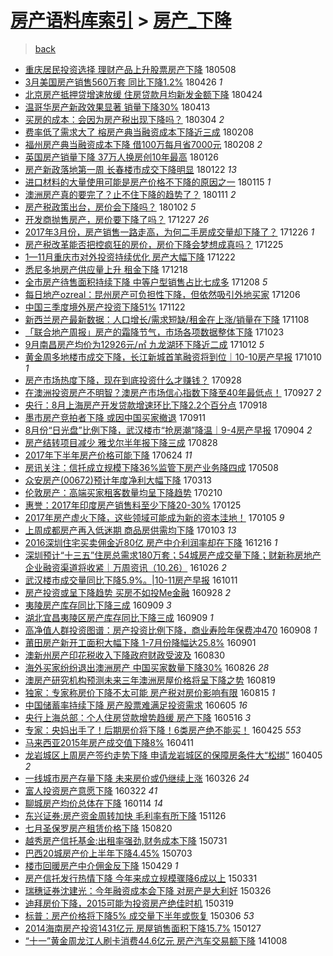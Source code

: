 [房产语料库索引](../../README.md)  > [房产_下降](房产_下降.md)
====
> [back](../README.md)

- [重庆居民投资选择 理财产品上升股票房产下降](http://jkwz.applinzi.com/ittc/7100711050171384839.html#%E9%87%8D%E5%BA%86%E5%B1%85%E6%B0%91%E6%8A%95%E8%B5%84%E9%80%89%E6%8B%A9+%E7%90%86%E8%B4%A2%E4%BA%A7%E5%93%81%E4%B8%8A%E5%8D%87%E8%82%A1%E7%A5%A8%E6%88%BF%E4%BA%A7%E4%B8%8B%E9%99%8D) 180508  
- [3月美国房产销售560万套 同比下降1.2%](http://jkwz.applinzi.com/ittc/7096014555140588561.html#3%E6%9C%88%E7%BE%8E%E5%9B%BD%E6%88%BF%E4%BA%A7%E9%94%80%E5%94%AE560%E4%B8%87%E5%A5%97+%E5%90%8C%E6%AF%94%E4%B8%8B%E9%99%8D1.2%25) 180426 *1* 
- [北京房产抵押贷增速放缓 住房贷款月均新发金额下降](http://jkwz.applinzi.com/ittc/7095484750565475339.html#%E5%8C%97%E4%BA%AC%E6%88%BF%E4%BA%A7%E6%8A%B5%E6%8A%BC%E8%B4%B7%E5%A2%9E%E9%80%9F%E6%94%BE%E7%BC%93+%E4%BD%8F%E6%88%BF%E8%B4%B7%E6%AC%BE%E6%9C%88%E5%9D%87%E6%96%B0%E5%8F%91%E9%87%91%E9%A2%9D%E4%B8%8B%E9%99%8D) 180424  
- [温哥华房产新政效果显著 销量下降30%](http://jkwz.applinzi.com/ittc/7091218319166407696.html#%E6%B8%A9%E5%93%A5%E5%8D%8E%E6%88%BF%E4%BA%A7%E6%96%B0%E6%94%BF%E6%95%88%E6%9E%9C%E6%98%BE%E8%91%97+%E9%94%80%E9%87%8F%E4%B8%8B%E9%99%8D30%25) 180413  
- [买房的成本：会因为房产税出现下降吗？](http://jkwz.applinzi.com/ittc/7076675190551741456.html#%E4%B9%B0%E6%88%BF%E7%9A%84%E6%88%90%E6%9C%AC%EF%BC%9A%E4%BC%9A%E5%9B%A0%E4%B8%BA%E6%88%BF%E4%BA%A7%E7%A8%8E%E5%87%BA%E7%8E%B0%E4%B8%8B%E9%99%8D%E5%90%97%EF%BC%9F) 180304 *2* 
- [费率低了需求大了 榕房产典当融资成本下降近三成](http://jkwz.applinzi.com/ittc/7067720168547812358.html#%E8%B4%B9%E7%8E%87%E4%BD%8E%E4%BA%86%E9%9C%80%E6%B1%82%E5%A4%A7%E4%BA%86+%E6%A6%95%E6%88%BF%E4%BA%A7%E5%85%B8%E5%BD%93%E8%9E%8D%E8%B5%84%E6%88%90%E6%9C%AC%E4%B8%8B%E9%99%8D%E8%BF%91%E4%B8%89%E6%88%90) 180208  
- [福州房产典当融资成本下降 借100万每月省7000元](http://jkwz.applinzi.com/ittc/7067651470562690055.html#%E7%A6%8F%E5%B7%9E%E6%88%BF%E4%BA%A7%E5%85%B8%E5%BD%93%E8%9E%8D%E8%B5%84%E6%88%90%E6%9C%AC%E4%B8%8B%E9%99%8D+%E5%80%9F100%E4%B8%87%E6%AF%8F%E6%9C%88%E7%9C%817000%E5%85%83) 180208 *2* 
- [英国房产销量下降 37万人换房创10年最高](http://jkwz.applinzi.com/ittc/7062905015411147787.html#%E8%8B%B1%E5%9B%BD%E6%88%BF%E4%BA%A7%E9%94%80%E9%87%8F%E4%B8%8B%E9%99%8D+37%E4%B8%87%E4%BA%BA%E6%8D%A2%E6%88%BF%E5%88%9B10%E5%B9%B4%E6%9C%80%E9%AB%98) 180126  
- [房产新政落地第一周 长春楼市成交下降明显](http://jkwz.applinzi.com/ittc/7061410736708781063.html#%E6%88%BF%E4%BA%A7%E6%96%B0%E6%94%BF%E8%90%BD%E5%9C%B0%E7%AC%AC%E4%B8%80%E5%91%A8+%E9%95%BF%E6%98%A5%E6%A5%BC%E5%B8%82%E6%88%90%E4%BA%A4%E4%B8%8B%E9%99%8D%E6%98%8E%E6%98%BE) 180122 *13* 
- [进口材料的大量使用可能是房产价格不下降的原因之一](http://jkwz.applinzi.com/ittc/7058751280409740304.html#%E8%BF%9B%E5%8F%A3%E6%9D%90%E6%96%99%E7%9A%84%E5%A4%A7%E9%87%8F%E4%BD%BF%E7%94%A8%E5%8F%AF%E8%83%BD%E6%98%AF%E6%88%BF%E4%BA%A7%E4%BB%B7%E6%A0%BC%E4%B8%8D%E4%B8%8B%E9%99%8D%E7%9A%84%E5%8E%9F%E5%9B%A0%E4%B9%8B%E4%B8%80) 180115 *1* 
- [澳洲房产真的要完了？止不住下降的趋势了？](http://jkwz.applinzi.com/ittc/7057380451193193482.html#%E6%BE%B3%E6%B4%B2%E6%88%BF%E4%BA%A7%E7%9C%9F%E7%9A%84%E8%A6%81%E5%AE%8C%E4%BA%86%EF%BC%9F%E6%AD%A2%E4%B8%8D%E4%BD%8F%E4%B8%8B%E9%99%8D%E7%9A%84%E8%B6%8B%E5%8A%BF%E4%BA%86%EF%BC%9F) 180111 *2* 
- [房产税政策出台，房价会下降吗？](http://jkwz.applinzi.com/ittc/7054045733022336016.html#%E6%88%BF%E4%BA%A7%E7%A8%8E%E6%94%BF%E7%AD%96%E5%87%BA%E5%8F%B0%EF%BC%8C%E6%88%BF%E4%BB%B7%E4%BC%9A%E4%B8%8B%E9%99%8D%E5%90%97%EF%BC%9F) 180102 *5* 
- [开发商抛售房产，房价要下降了吗？](http://jkwz.applinzi.com/ittc/7051853239987733520.html#%E5%BC%80%E5%8F%91%E5%95%86%E6%8A%9B%E5%94%AE%E6%88%BF%E4%BA%A7%EF%BC%8C%E6%88%BF%E4%BB%B7%E8%A6%81%E4%B8%8B%E9%99%8D%E4%BA%86%E5%90%97%EF%BC%9F) 171227 *26* 
- [2017年3月份，房产销售一路走高，为何二手房成交量却下降了？](http://jkwz.applinzi.com/ittc/7051302249349776400.html#2017%E5%B9%B43%E6%9C%88%E4%BB%BD%EF%BC%8C%E6%88%BF%E4%BA%A7%E9%94%80%E5%94%AE%E4%B8%80%E8%B7%AF%E8%B5%B0%E9%AB%98%EF%BC%8C%E4%B8%BA%E4%BD%95%E4%BA%8C%E6%89%8B%E6%88%BF%E6%88%90%E4%BA%A4%E9%87%8F%E5%8D%B4%E4%B8%8B%E9%99%8D%E4%BA%86%EF%BC%9F) 171226 *1* 
- [房产税改革能否把控疯狂的房价，房价下降会梦想成真吗？](http://jkwz.applinzi.com/ittc/7051063846951715857.html#%E6%88%BF%E4%BA%A7%E7%A8%8E%E6%94%B9%E9%9D%A9%E8%83%BD%E5%90%A6%E6%8A%8A%E6%8E%A7%E7%96%AF%E7%8B%82%E7%9A%84%E6%88%BF%E4%BB%B7%EF%BC%8C%E6%88%BF%E4%BB%B7%E4%B8%8B%E9%99%8D%E4%BC%9A%E6%A2%A6%E6%83%B3%E6%88%90%E7%9C%9F%E5%90%97%EF%BC%9F) 171225  
- [1—11月重庆市对外投资持续优化 房产大幅下降](http://jkwz.applinzi.com/ittc/7049808106056320017.html#1%E2%80%9411%E6%9C%88%E9%87%8D%E5%BA%86%E5%B8%82%E5%AF%B9%E5%A4%96%E6%8A%95%E8%B5%84%E6%8C%81%E7%BB%AD%E4%BC%98%E5%8C%96+%E6%88%BF%E4%BA%A7%E5%A4%A7%E5%B9%85%E4%B8%8B%E9%99%8D) 171222  
- [悉尼多地房产供应量上升 租金下降](http://jkwz.applinzi.com/ittc/7048511683285222416.html#%E6%82%89%E5%B0%BC%E5%A4%9A%E5%9C%B0%E6%88%BF%E4%BA%A7%E4%BE%9B%E5%BA%94%E9%87%8F%E4%B8%8A%E5%8D%87+%E7%A7%9F%E9%87%91%E4%B8%8B%E9%99%8D) 171218  
- [全市房产待售面积持续下降 中等户型销售占比七成多](http://jkwz.applinzi.com/ittc/7044501761748894736.html#%E5%85%A8%E5%B8%82%E6%88%BF%E4%BA%A7%E5%BE%85%E5%94%AE%E9%9D%A2%E7%A7%AF%E6%8C%81%E7%BB%AD%E4%B8%8B%E9%99%8D+%E4%B8%AD%E7%AD%89%E6%88%B7%E5%9E%8B%E9%94%80%E5%94%AE%E5%8D%A0%E6%AF%94%E4%B8%83%E6%88%90%E5%A4%9A) 171208 *5* 
- [每日地产ozreal：昆州房产可负担性下降，但依然吸引外地买家](http://jkwz.applinzi.com/ittc/7043831024742564880.html#%E6%AF%8F%E6%97%A5%E5%9C%B0%E4%BA%A7ozreal%EF%BC%9A%E6%98%86%E5%B7%9E%E6%88%BF%E4%BA%A7%E5%8F%AF%E8%B4%9F%E6%8B%85%E6%80%A7%E4%B8%8B%E9%99%8D%EF%BC%8C%E4%BD%86%E4%BE%9D%E7%84%B6%E5%90%B8%E5%BC%95%E5%A4%96%E5%9C%B0%E4%B9%B0%E5%AE%B6) 171206  
- [中国三季度境外房产投资下降51%](http://jkwz.applinzi.com/ittc/7038703131901297681.html#%E4%B8%AD%E5%9B%BD%E4%B8%89%E5%AD%A3%E5%BA%A6%E5%A2%83%E5%A4%96%E6%88%BF%E4%BA%A7%E6%8A%95%E8%B5%84%E4%B8%8B%E9%99%8D51%25) 171122  
- [新西兰房产最新数据：人口增长/需求短缺/租金在上涨/销量在下降](http://jkwz.applinzi.com/ittc/7033506424863327248.html#%E6%96%B0%E8%A5%BF%E5%85%B0%E6%88%BF%E4%BA%A7%E6%9C%80%E6%96%B0%E6%95%B0%E6%8D%AE%EF%BC%9A%E4%BA%BA%E5%8F%A3%E5%A2%9E%E9%95%BF%2F%E9%9C%80%E6%B1%82%E7%9F%AD%E7%BC%BA%2F%E7%A7%9F%E9%87%91%E5%9C%A8%E4%B8%8A%E6%B6%A8%2F%E9%94%80%E9%87%8F%E5%9C%A8%E4%B8%8B%E9%99%8D) 171108  
- [「联合地产周报」房产的霜降节气，市场各项数据整体下降](http://jkwz.applinzi.com/ittc/7027697372010906640.html#%E3%80%8C%E8%81%94%E5%90%88%E5%9C%B0%E4%BA%A7%E5%91%A8%E6%8A%A5%E3%80%8D%E6%88%BF%E4%BA%A7%E7%9A%84%E9%9C%9C%E9%99%8D%E8%8A%82%E6%B0%94%EF%BC%8C%E5%B8%82%E5%9C%BA%E5%90%84%E9%A1%B9%E6%95%B0%E6%8D%AE%E6%95%B4%E4%BD%93%E4%B8%8B%E9%99%8D) 171023  
- [9月南昌房产均价为12926元/㎡ 九龙湖环下降近二成](http://jkwz.applinzi.com/ittc/7023571229192225809.html#9%E6%9C%88%E5%8D%97%E6%98%8C%E6%88%BF%E4%BA%A7%E5%9D%87%E4%BB%B7%E4%B8%BA12926%E5%85%83%2F%E3%8E%A1+%E4%B9%9D%E9%BE%99%E6%B9%96%E7%8E%AF%E4%B8%8B%E9%99%8D%E8%BF%91%E4%BA%8C%E6%88%90) 171012 *5* 
- [黄金周多地楼市成交下降，长江新城首笔融资将到位｜10-10房产早报](http://jkwz.applinzi.com/ittc/7022725911420601360.html#%E9%BB%84%E9%87%91%E5%91%A8%E5%A4%9A%E5%9C%B0%E6%A5%BC%E5%B8%82%E6%88%90%E4%BA%A4%E4%B8%8B%E9%99%8D%EF%BC%8C%E9%95%BF%E6%B1%9F%E6%96%B0%E5%9F%8E%E9%A6%96%E7%AC%94%E8%9E%8D%E8%B5%84%E5%B0%86%E5%88%B0%E4%BD%8D%EF%BD%9C10-10%E6%88%BF%E4%BA%A7%E6%97%A9%E6%8A%A5) 171010 *1* 
- [房产市场热度下降，现在到底投资什么才赚钱？](http://jkwz.applinzi.com/ittc/7018425601843790865.html#%E6%88%BF%E4%BA%A7%E5%B8%82%E5%9C%BA%E7%83%AD%E5%BA%A6%E4%B8%8B%E9%99%8D%EF%BC%8C%E7%8E%B0%E5%9C%A8%E5%88%B0%E5%BA%95%E6%8A%95%E8%B5%84%E4%BB%80%E4%B9%88%E6%89%8D%E8%B5%9A%E9%92%B1%EF%BC%9F) 170928  
- [在澳洲投资房产不明智？澳房产市场信心指数下降至40年最低点！](http://jkwz.applinzi.com/ittc/7018088039774159889.html#%E5%9C%A8%E6%BE%B3%E6%B4%B2%E6%8A%95%E8%B5%84%E6%88%BF%E4%BA%A7%E4%B8%8D%E6%98%8E%E6%99%BA%EF%BC%9F%E6%BE%B3%E6%88%BF%E4%BA%A7%E5%B8%82%E5%9C%BA%E4%BF%A1%E5%BF%83%E6%8C%87%E6%95%B0%E4%B8%8B%E9%99%8D%E8%87%B340%E5%B9%B4%E6%9C%80%E4%BD%8E%E7%82%B9%EF%BC%81) 170927 *2* 
- [央行：8月上海房产开发贷款增速环比下降2.2个百分点](http://jkwz.applinzi.com/ittc/7014726961451238417.html#%E5%A4%AE%E8%A1%8C%EF%BC%9A8%E6%9C%88%E4%B8%8A%E6%B5%B7%E6%88%BF%E4%BA%A7%E5%BC%80%E5%8F%91%E8%B4%B7%E6%AC%BE%E5%A2%9E%E9%80%9F%E7%8E%AF%E6%AF%94%E4%B8%8B%E9%99%8D2.2%E4%B8%AA%E7%99%BE%E5%88%86%E7%82%B9) 170918  
- [墨市房产竞拍者下降 或因中国买家撤退](http://jkwz.applinzi.com/ittc/7012081216344556561.html#%E5%A2%A8%E5%B8%82%E6%88%BF%E4%BA%A7%E7%AB%9E%E6%8B%8D%E8%80%85%E4%B8%8B%E9%99%8D+%E6%88%96%E5%9B%A0%E4%B8%AD%E5%9B%BD%E4%B9%B0%E5%AE%B6%E6%92%A4%E9%80%80) 170911  
- [8月份“日光盘”比例下降，武汉楼市“抢房潮”降温｜9-4房产早报](http://jkwz.applinzi.com/ittc/7009366762360144912.html#8%E6%9C%88%E4%BB%BD%E2%80%9C%E6%97%A5%E5%85%89%E7%9B%98%E2%80%9D%E6%AF%94%E4%BE%8B%E4%B8%8B%E9%99%8D%EF%BC%8C%E6%AD%A6%E6%B1%89%E6%A5%BC%E5%B8%82%E2%80%9C%E6%8A%A2%E6%88%BF%E6%BD%AE%E2%80%9D%E9%99%8D%E6%B8%A9%EF%BD%9C9-4%E6%88%BF%E4%BA%A7%E6%97%A9%E6%8A%A5) 170904 *2* 
- [房产结转项目减少 雅戈尔半年报下降三成](http://jkwz.applinzi.com/ittc/7006891688872903696.html#%E6%88%BF%E4%BA%A7%E7%BB%93%E8%BD%AC%E9%A1%B9%E7%9B%AE%E5%87%8F%E5%B0%91+%E9%9B%85%E6%88%88%E5%B0%94%E5%8D%8A%E5%B9%B4%E6%8A%A5%E4%B8%8B%E9%99%8D%E4%B8%89%E6%88%90) 170828  
- [2017年下半年房产价格可能下降](http://jkwz.applinzi.com/ittc/6982668406116320261.html#2017%E5%B9%B4%E4%B8%8B%E5%8D%8A%E5%B9%B4%E6%88%BF%E4%BA%A7%E4%BB%B7%E6%A0%BC%E5%8F%AF%E8%83%BD%E4%B8%8B%E9%99%8D) 170624 *11* 
- [房讯关注：信托成立规模下降36%监管下房产业务降四成](http://jkwz.applinzi.com/ittc/6965282430649893892.html#%E6%88%BF%E8%AE%AF%E5%85%B3%E6%B3%A8%EF%BC%9A%E4%BF%A1%E6%89%98%E6%88%90%E7%AB%8B%E8%A7%84%E6%A8%A1%E4%B8%8B%E9%99%8D36%25%E7%9B%91%E7%AE%A1%E4%B8%8B%E6%88%BF%E4%BA%A7%E4%B8%9A%E5%8A%A1%E9%99%8D%E5%9B%9B%E6%88%90) 170508  
- [众安房产(00672)预计年度净利大幅下降](http://jkwz.applinzi.com/ittc/6944601247188517892.html#%E4%BC%97%E5%AE%89%E6%88%BF%E4%BA%A7%2800672%29%E9%A2%84%E8%AE%A1%E5%B9%B4%E5%BA%A6%E5%87%80%E5%88%A9%E5%A4%A7%E5%B9%85%E4%B8%8B%E9%99%8D) 170313  
- [伦敦房产：高端买家租客数量均呈下降趋势](http://jkwz.applinzi.com/ittc/6933029985148470276.html#%E4%BC%A6%E6%95%A6%E6%88%BF%E4%BA%A7%EF%BC%9A%E9%AB%98%E7%AB%AF%E4%B9%B0%E5%AE%B6%E7%A7%9F%E5%AE%A2%E6%95%B0%E9%87%8F%E5%9D%87%E5%91%88%E4%B8%8B%E9%99%8D%E8%B6%8B%E5%8A%BF) 170210  
- [惠誉：2017年印度房产销售料至少下降20-30%](http://jkwz.applinzi.com/ittc/6927172655492105220.html#%E6%83%A0%E8%AA%89%EF%BC%9A2017%E5%B9%B4%E5%8D%B0%E5%BA%A6%E6%88%BF%E4%BA%A7%E9%94%80%E5%94%AE%E6%96%99%E8%87%B3%E5%B0%91%E4%B8%8B%E9%99%8D20-30%25) 170125  
- [2017年房产虚火下降，这些领域可能成为新的资本洼地！](http://jkwz.applinzi.com/ittc/6919792815285732357.html#2017%E5%B9%B4%E6%88%BF%E4%BA%A7%E8%99%9A%E7%81%AB%E4%B8%8B%E9%99%8D%EF%BC%8C%E8%BF%99%E4%BA%9B%E9%A2%86%E5%9F%9F%E5%8F%AF%E8%83%BD%E6%88%90%E4%B8%BA%E6%96%B0%E7%9A%84%E8%B5%84%E6%9C%AC%E6%B4%BC%E5%9C%B0%EF%BC%81) 170105 *9* 
- [上周成都房产再入低迷期 商品房供需均下降](http://jkwz.applinzi.com/ittc/6918980237462602757.html#%E4%B8%8A%E5%91%A8%E6%88%90%E9%83%BD%E6%88%BF%E4%BA%A7%E5%86%8D%E5%85%A5%E4%BD%8E%E8%BF%B7%E6%9C%9F+%E5%95%86%E5%93%81%E6%88%BF%E4%BE%9B%E9%9C%80%E5%9D%87%E4%B8%8B%E9%99%8D) 170103 *13* 
- [2016深圳住宅买卖佣金近80亿 房产中介利润率却在下降](http://jkwz.applinzi.com/ittc/6912193650418516996.html#2016%E6%B7%B1%E5%9C%B3%E4%BD%8F%E5%AE%85%E4%B9%B0%E5%8D%96%E4%BD%A3%E9%87%91%E8%BF%9180%E4%BA%BF+%E6%88%BF%E4%BA%A7%E4%B8%AD%E4%BB%8B%E5%88%A9%E6%B6%A6%E7%8E%87%E5%8D%B4%E5%9C%A8%E4%B8%8B%E9%99%8D) 161216 *1* 
- [深圳预计“十三五”住房总需求180万套；54城房产成交量下降；财新称房地产企业融资渠道将收紧｜万周资讯（10.26）](http://jkwz.applinzi.com/ittc/6893371170878915589.html#%E6%B7%B1%E5%9C%B3%E9%A2%84%E8%AE%A1%E2%80%9C%E5%8D%81%E4%B8%89%E4%BA%94%E2%80%9D%E4%BD%8F%E6%88%BF%E6%80%BB%E9%9C%80%E6%B1%82180%E4%B8%87%E5%A5%97%EF%BC%9B54%E5%9F%8E%E6%88%BF%E4%BA%A7%E6%88%90%E4%BA%A4%E9%87%8F%E4%B8%8B%E9%99%8D%EF%BC%9B%E8%B4%A2%E6%96%B0%E7%A7%B0%E6%88%BF%E5%9C%B0%E4%BA%A7%E4%BC%81%E4%B8%9A%E8%9E%8D%E8%B5%84%E6%B8%A0%E9%81%93%E5%B0%86%E6%94%B6%E7%B4%A7%EF%BD%9C%E4%B8%87%E5%91%A8%E8%B5%84%E8%AE%AF%EF%BC%8810.26%EF%BC%89) 161026 *2* 
- [武汉楼市成交量同比下降5.9%。|10-11房产早报](http://jkwz.applinzi.com/ittc/6887640237651526660.html#%E6%AD%A6%E6%B1%89%E6%A5%BC%E5%B8%82%E6%88%90%E4%BA%A4%E9%87%8F%E5%90%8C%E6%AF%94%E4%B8%8B%E9%99%8D5.9%25%E3%80%82%7C10-11%E6%88%BF%E4%BA%A7%E6%97%A9%E6%8A%A5) 161011  
- [房产投资或呈下降趋势 买房不如投Me金融](http://jkwz.applinzi.com/ittc/6882974544716891141.html#%E6%88%BF%E4%BA%A7%E6%8A%95%E8%B5%84%E6%88%96%E5%91%88%E4%B8%8B%E9%99%8D%E8%B6%8B%E5%8A%BF+%E4%B9%B0%E6%88%BF%E4%B8%8D%E5%A6%82%E6%8A%95Me%E9%87%91%E8%9E%8D) 160928 *2* 
- [夷陵房产库存同比下降三成](http://jkwz.applinzi.com/ittc/6875922155971281924.html#%E5%A4%B7%E9%99%B5%E6%88%BF%E4%BA%A7%E5%BA%93%E5%AD%98%E5%90%8C%E6%AF%94%E4%B8%8B%E9%99%8D%E4%B8%89%E6%88%90) 160909 *3* 
- [湖北宜昌夷陵区房产库存同比下降三成](http://jkwz.applinzi.com/ittc/6875836316738126852.html#%E6%B9%96%E5%8C%97%E5%AE%9C%E6%98%8C%E5%A4%B7%E9%99%B5%E5%8C%BA%E6%88%BF%E4%BA%A7%E5%BA%93%E5%AD%98%E5%90%8C%E6%AF%94%E4%B8%8B%E9%99%8D%E4%B8%89%E6%88%90) 160909 *1* 
- [高净值人群投资图谱：房产投资比例下降，商业寿险年保费冲470](http://jkwz.applinzi.com/ittc/6875460008304706565.html#%E9%AB%98%E5%87%80%E5%80%BC%E4%BA%BA%E7%BE%A4%E6%8A%95%E8%B5%84%E5%9B%BE%E8%B0%B1%EF%BC%9A%E6%88%BF%E4%BA%A7%E6%8A%95%E8%B5%84%E6%AF%94%E4%BE%8B%E4%B8%8B%E9%99%8D%EF%BC%8C%E5%95%86%E4%B8%9A%E5%AF%BF%E9%99%A9%E5%B9%B4%E4%BF%9D%E8%B4%B9%E5%86%B2470) 160908 *1* 
- [莆田房产新开工面积大幅下降 1-7月份降幅达25.8%](http://jkwz.applinzi.com/ittc/6872944974840202244.html#%E8%8E%86%E7%94%B0%E6%88%BF%E4%BA%A7%E6%96%B0%E5%BC%80%E5%B7%A5%E9%9D%A2%E7%A7%AF%E5%A4%A7%E5%B9%85%E4%B8%8B%E9%99%8D+1-7%E6%9C%88%E4%BB%BD%E9%99%8D%E5%B9%85%E8%BE%BE25.8%25) 160901  
- [澳新州房产印花税收入下降政府财政受波及](http://jkwz.applinzi.com/ittc/6871944857484002308.html#%E6%BE%B3%E6%96%B0%E5%B7%9E%E6%88%BF%E4%BA%A7%E5%8D%B0%E8%8A%B1%E7%A8%8E%E6%94%B6%E5%85%A5%E4%B8%8B%E9%99%8D%E6%94%BF%E5%BA%9C%E8%B4%A2%E6%94%BF%E5%8F%97%E6%B3%A2%E5%8F%8A) 160830  
- [海外买家纷纷退出澳洲房产 中国买家数量下降30%](http://jkwz.applinzi.com/ittc/6870675063493362692.html#%E6%B5%B7%E5%A4%96%E4%B9%B0%E5%AE%B6%E7%BA%B7%E7%BA%B7%E9%80%80%E5%87%BA%E6%BE%B3%E6%B4%B2%E6%88%BF%E4%BA%A7+%E4%B8%AD%E5%9B%BD%E4%B9%B0%E5%AE%B6%E6%95%B0%E9%87%8F%E4%B8%8B%E9%99%8D30%25) 160826 *28* 
- [澳房产研究机构预测未来三年澳洲房屋价格将呈下降之势](http://jkwz.applinzi.com/ittc/6854286155641783300.html#%E6%BE%B3%E6%88%BF%E4%BA%A7%E7%A0%94%E7%A9%B6%E6%9C%BA%E6%9E%84%E9%A2%84%E6%B5%8B%E6%9C%AA%E6%9D%A5%E4%B8%89%E5%B9%B4%E6%BE%B3%E6%B4%B2%E6%88%BF%E5%B1%8B%E4%BB%B7%E6%A0%BC%E5%B0%86%E5%91%88%E4%B8%8B%E9%99%8D%E4%B9%8B%E5%8A%BF) 160819  
- [独家：专家称房价下降不太可能 房产税对房价影响有限](http://jkwz.applinzi.com/ittc/6866615242011968516.html#%E7%8B%AC%E5%AE%B6%EF%BC%9A%E4%B8%93%E5%AE%B6%E7%A7%B0%E6%88%BF%E4%BB%B7%E4%B8%8B%E9%99%8D%E4%B8%8D%E5%A4%AA%E5%8F%AF%E8%83%BD+%E6%88%BF%E4%BA%A7%E7%A8%8E%E5%AF%B9%E6%88%BF%E4%BB%B7%E5%BD%B1%E5%93%8D%E6%9C%89%E9%99%90) 160815 *1* 
- [中国储蓄率持续下降 房产股票难满足投资需求](http://jkwz.applinzi.com/ittc/6840189760802653189.html#%E4%B8%AD%E5%9B%BD%E5%82%A8%E8%93%84%E7%8E%87%E6%8C%81%E7%BB%AD%E4%B8%8B%E9%99%8D+%E6%88%BF%E4%BA%A7%E8%82%A1%E7%A5%A8%E9%9A%BE%E6%BB%A1%E8%B6%B3%E6%8A%95%E8%B5%84%E9%9C%80%E6%B1%82) 160605 *16* 
- [央行上海总部：个人住房贷款增势趋缓 房产下降](http://jkwz.applinzi.com/ittc/6832859372472239109.html#%E5%A4%AE%E8%A1%8C%E4%B8%8A%E6%B5%B7%E6%80%BB%E9%83%A8%EF%BC%9A%E4%B8%AA%E4%BA%BA%E4%BD%8F%E6%88%BF%E8%B4%B7%E6%AC%BE%E5%A2%9E%E5%8A%BF%E8%B6%8B%E7%BC%93+%E6%88%BF%E4%BA%A7%E4%B8%8B%E9%99%8D) 160516 *3* 
- [专家：央妈出手了！后期房价将下降！6类房产绝不能买！](http://jkwz.applinzi.com/ittc/6825104014253229061.html#%E4%B8%93%E5%AE%B6%EF%BC%9A%E5%A4%AE%E5%A6%88%E5%87%BA%E6%89%8B%E4%BA%86%EF%BC%81%E5%90%8E%E6%9C%9F%E6%88%BF%E4%BB%B7%E5%B0%86%E4%B8%8B%E9%99%8D%EF%BC%816%E7%B1%BB%E6%88%BF%E4%BA%A7%E7%BB%9D%E4%B8%8D%E8%83%BD%E4%B9%B0%EF%BC%81) 160425 *553* 
- [马来西亚2015年房产成交值下降8%](http://jkwz.applinzi.com/ittc/6819775244365464580.html#%E9%A9%AC%E6%9D%A5%E8%A5%BF%E4%BA%9A2015%E5%B9%B4%E6%88%BF%E4%BA%A7%E6%88%90%E4%BA%A4%E5%80%BC%E4%B8%8B%E9%99%8D8%25) 160411  
- [龙岩城区上周房产签约走势下降 申请龙岩城区的保障房条件大“松绑”](http://jkwz.applinzi.com/ittc/6817625799909704709.html#%E9%BE%99%E5%B2%A9%E5%9F%8E%E5%8C%BA%E4%B8%8A%E5%91%A8%E6%88%BF%E4%BA%A7%E7%AD%BE%E7%BA%A6%E8%B5%B0%E5%8A%BF%E4%B8%8B%E9%99%8D+%E7%94%B3%E8%AF%B7%E9%BE%99%E5%B2%A9%E5%9F%8E%E5%8C%BA%E7%9A%84%E4%BF%9D%E9%9A%9C%E6%88%BF%E6%9D%A1%E4%BB%B6%E5%A4%A7%E2%80%9C%E6%9D%BE%E7%BB%91%E2%80%9D) 160405 *2* 
- [一线城市房产存量下降 未来房价或仍继续上涨](http://jkwz.applinzi.com/ittc/6813824743798998020.html#%E4%B8%80%E7%BA%BF%E5%9F%8E%E5%B8%82%E6%88%BF%E4%BA%A7%E5%AD%98%E9%87%8F%E4%B8%8B%E9%99%8D+%E6%9C%AA%E6%9D%A5%E6%88%BF%E4%BB%B7%E6%88%96%E4%BB%8D%E7%BB%A7%E7%BB%AD%E4%B8%8A%E6%B6%A8) 160326 *24* 
- [富人投资房产意愿下降](http://jkwz.applinzi.com/ittc/6812344104843215877.html#%E5%AF%8C%E4%BA%BA%E6%8A%95%E8%B5%84%E6%88%BF%E4%BA%A7%E6%84%8F%E6%84%BF%E4%B8%8B%E9%99%8D) 160322 *41* 
- [聊城房产均价总体在下降](http://jkwz.applinzi.com/ittc/6787126308614177797.html#%E8%81%8A%E5%9F%8E%E6%88%BF%E4%BA%A7%E5%9D%87%E4%BB%B7%E6%80%BB%E4%BD%93%E5%9C%A8%E4%B8%8B%E9%99%8D) 160114 *14* 
- [东兴证券:房产资金周转加快 毛利率有所下降](http://jkwz.applinzi.com/ittc/6768941010612913157.html#%E4%B8%9C%E5%85%B4%E8%AF%81%E5%88%B8%3A%E6%88%BF%E4%BA%A7%E8%B5%84%E9%87%91%E5%91%A8%E8%BD%AC%E5%8A%A0%E5%BF%AB+%E6%AF%9B%E5%88%A9%E7%8E%87%E6%9C%89%E6%89%80%E4%B8%8B%E9%99%8D) 151126  
- [七月圣保罗房产租赁价格下降](http://jkwz.applinzi.com/ittc/6732508721815208964.html#%E4%B8%83%E6%9C%88%E5%9C%A3%E4%BF%9D%E7%BD%97%E6%88%BF%E4%BA%A7%E7%A7%9F%E8%B5%81%E4%BB%B7%E6%A0%BC%E4%B8%8B%E9%99%8D) 150820  
- [越秀房产信托基金:出租率强劲,财务成本下降](http://jkwz.applinzi.com/ittc/547650615486660068.html#%E8%B6%8A%E7%A7%80%E6%88%BF%E4%BA%A7%E4%BF%A1%E6%89%98%E5%9F%BA%E9%87%91%3A%E5%87%BA%E7%A7%9F%E7%8E%87%E5%BC%BA%E5%8A%B2%2C%E8%B4%A2%E5%8A%A1%E6%88%90%E6%9C%AC%E4%B8%8B%E9%99%8D) 150731  
- [巴西20城房产价上半年下降4.45%](http://jkwz.applinzi.com/ittc/547650611424926357.html#%E5%B7%B4%E8%A5%BF20%E5%9F%8E%E6%88%BF%E4%BA%A7%E4%BB%B7%E4%B8%8A%E5%8D%8A%E5%B9%B4%E4%B8%8B%E9%99%8D4.45%25) 150703  
- [楼市回暖房产中介佣金反下降](http://jkwz.applinzi.com/ittc/547650611408716117.html#%E6%A5%BC%E5%B8%82%E5%9B%9E%E6%9A%96%E6%88%BF%E4%BA%A7%E4%B8%AD%E4%BB%8B%E4%BD%A3%E9%87%91%E5%8F%8D%E4%B8%8B%E9%99%8D) 150429 *1* 
- [房产信托发行热情下降 今年来成立规模骤降6成以上](http://jkwz.applinzi.com/ittc/547650611402776872.html#%E6%88%BF%E4%BA%A7%E4%BF%A1%E6%89%98%E5%8F%91%E8%A1%8C%E7%83%AD%E6%83%85%E4%B8%8B%E9%99%8D+%E4%BB%8A%E5%B9%B4%E6%9D%A5%E6%88%90%E7%AB%8B%E8%A7%84%E6%A8%A1%E9%AA%A4%E9%99%8D6%E6%88%90%E4%BB%A5%E4%B8%8A) 150331  
- [瑞穗证券沈建光：今年融资成本会下降 对房产是大利好](http://jkwz.applinzi.com/ittc/547650611400198472.html#%E7%91%9E%E7%A9%97%E8%AF%81%E5%88%B8%E6%B2%88%E5%BB%BA%E5%85%89%EF%BC%9A%E4%BB%8A%E5%B9%B4%E8%9E%8D%E8%B5%84%E6%88%90%E6%9C%AC%E4%BC%9A%E4%B8%8B%E9%99%8D+%E5%AF%B9%E6%88%BF%E4%BA%A7%E6%98%AF%E5%A4%A7%E5%88%A9%E5%A5%BD) 150326  
- [迪拜房价下降，2015可能为投资房产绝佳时机](http://jkwz.applinzi.com/ittc/547650611395141171.html#%E8%BF%AA%E6%8B%9C%E6%88%BF%E4%BB%B7%E4%B8%8B%E9%99%8D%EF%BC%8C2015%E5%8F%AF%E8%83%BD%E4%B8%BA%E6%8A%95%E8%B5%84%E6%88%BF%E4%BA%A7%E7%BB%9D%E4%BD%B3%E6%97%B6%E6%9C%BA) 150319  
- [标普：房产价格将下降5% 成交量下半年或恢复](http://jkwz.applinzi.com/ittc/547650611395291733.html#%E6%A0%87%E6%99%AE%EF%BC%9A%E6%88%BF%E4%BA%A7%E4%BB%B7%E6%A0%BC%E5%B0%86%E4%B8%8B%E9%99%8D5%25+%E6%88%90%E4%BA%A4%E9%87%8F%E4%B8%8B%E5%8D%8A%E5%B9%B4%E6%88%96%E6%81%A2%E5%A4%8D) 150306 *53* 
- [2014海南房产投资1431亿元 房屋销售面积下降15.7%](http://jkwz.applinzi.com/ittc/547650611389949996.html#2014%E6%B5%B7%E5%8D%97%E6%88%BF%E4%BA%A7%E6%8A%95%E8%B5%841431%E4%BA%BF%E5%85%83+%E6%88%BF%E5%B1%8B%E9%94%80%E5%94%AE%E9%9D%A2%E7%A7%AF%E4%B8%8B%E9%99%8D15.7%25) 150127  
- [“十一”黄金周龙江人刷卡消费44.6亿元 房产汽车交易额下降](http://jkwz.applinzi.com/ittc/547650611375687329.html#%E2%80%9C%E5%8D%81%E4%B8%80%E2%80%9D%E9%BB%84%E9%87%91%E5%91%A8%E9%BE%99%E6%B1%9F%E4%BA%BA%E5%88%B7%E5%8D%A1%E6%B6%88%E8%B4%B944.6%E4%BA%BF%E5%85%83+%E6%88%BF%E4%BA%A7%E6%B1%BD%E8%BD%A6%E4%BA%A4%E6%98%93%E9%A2%9D%E4%B8%8B%E9%99%8D) 141008  
